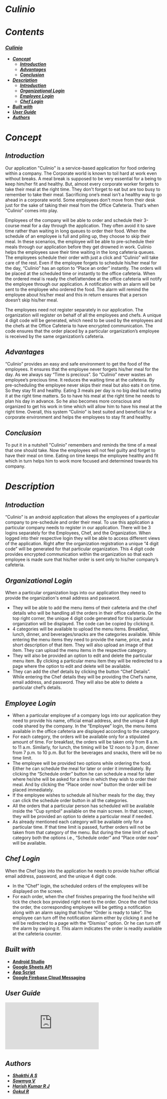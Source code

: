 # _*Culinio*_

# _Contents_

###  [**_Culinio_**](#Culinio)
  - [**_Concept_**](#Concept)
    - [**_Introduction_**](#introduction)
    - [**_Advantages_**](#Advantages)
    - [**_Conclusion_**](#Conclusion)
  - [**_Description_**](#description)
    - [**_Introduction_**](#introduction)
    - [**_Organizational Login_**](#organizational-login)
    - [**_Employee Login_**](#employee-login)
    - [**_Chef Login_**](#chef-login)
  - [**_Built with_**](#built-with)
  - [**_User Guide_**](#user-guide)
  - [**_Authors_**](#authors)

# _Concept_

## _Introduction_
Our application "Culinio" is a service-based application for food ordering within a company. The Corporate world is known to toil hard at work even without breaks. A meal break is supposed to be very essential for a being to keep him/her fit and healthy. But, almost every corporate worker forgets to take their meal at the right time. They don't forget to eat but are too busy to remember to take their meal. Sacrificing one’s meal isn’t a healthy way to go ahead in a corporate world. Some employees don't move from their desk just for the sake of taking their meal from the Office Cafeteria. That’s when "Culinio" comes into play.

Employees of the company will be able to order and schedule their 3-course meal for a day through the application. They often avoid it to save time rather than waiting in long queues to order their food. When the schedule of an employee is full and piling up, they choose to skip their meal. In these scenarios, the employee will be able to pre-schedule their meals through our application before they get drowned in work. Culinio helps the employees save their time waiting in the long cafeteria queues. The employees schedule their order with just a click and “Culinio” will take care of the rest. Even if the employee forgets to schedule his/her meal for the day, “Culinio” has an option to “Place an order” instantly. The orders will be placed at the scheduled time or instantly to the office cafeteria. When the ordered meal is ready the chef/attendee at the office cafeteria will notify the employee through our application. A notification with an alarm will be sent to the employee who ordered the food. The alarm will remind the employee about his/her meal and this in return ensures that a person doesn’t skip his/her meal.

The employees need not register separately in our application. The organization will register on behalf of all the employees and chefs.  A unique 4 digit code will be generated, which need to be used by the employees and the chefs at the Office Cafeteria to have encrypted communication. The code ensures that the order placed by a particular organization’s employee is received by the same organization’s cafeteria.

## _Advantages_
“Culinio” provides an easy and safe environment to get the food of the employees. It ensures that the employee never forgets his/her meal for the day. As we always say “Time is precious”. So “Culinio” never wastes an employee’s precious time. It reduces the waiting time at the cafeteria. By pre-scheduling the employee never skips their meal but also eats it on time. So they stay fit and healthy. Eating 3 meals per day is no big deal but eating it at the right time matters. So to have his meal at the right time he needs to plan his day in advance. So he also becomes more conscious and organized to get his work in time which will allow him to have his meal at the right time. Overall, this system “Culinio” is best suited and beneficial for a corporate environment and helps the employees to stay fit and healthy.

## _Conclusion_
To put it in a nutshell "Culinio" remembers and reminds the time of a meal that one should take. Now the employees will not feel guilty and forget to have their meal on time. Eating on time keeps the employee healthy and fit which in turn helps him to work more focused and determined towards his company.


# _Description_

## _Introduction_
“Culinio” is an android application that allows the employees of a particular company to pre-schedule and order their meal. To use this application a particular company needs to register in our application. There will be 3 logins separately for the Employees, Chef, and the Organization. When logged into their respective login they will be able to access different views of the application. Right after the organization registration a unique “4 digit code” will be generated for that particular organization. This 4 digit code provides encrypted communication within the organization so that each employee is made sure that his/her order is sent only to his/her company’s cafeteria.

## _Organizational Login_
When a particular organization logs into our application they need to provide the organization's email address and password. 
* They will be able to add the menu items of their cafeteria and the chef details who will be handling all the orders in their office cafeteria.
 On the top right corner, the unique 4 digit code generated for this particular organization will be displayed. The code can be copied by clicking it. 
* 4 categories will be available to upload the menu items. Breakfast, lunch, dinner, and beverages/snacks are the categories available. While entering the menu items they need to provide the name, price, and a short description of that item. They will also upload an image of that item. They can upload the menu items in the respective category. 
* They will also be provided an option to edit and delete the particular menu item. By clicking a particular menu item they will be redirected to a page where the option to edit and delete will be available.
* They can add the chef details by clicking the button “Chef Details”. While entering the Chef details they will be providing the Chef’s name, email address, and password. They will also be able to delete a particular chef’s details. 


## _Employee Login_
* When a particular employee of a company logs into our application they need to provide his name, official email address, and the unique 4 digit code shared by the company. 
In the “Employee” login, the menu items available in the office cafeteria are displayed according to the category. 
* For each category, the orders will be available only for a stipulated amount of time. For breakfast, the orders will be taken only from 8 a.m. to 11 a.m. Similarly, for lunch, the timing will be 12 noon to 3 p.m, dinner from 7 p.m. to 10 p.m. But for the beverages and snacks, there will be no time limit.
* The employee will be provided two options while ordering the food. Either he can schedule the meal for later or order it immediately. By clicking the “Schedule order” button he can schedule a meal for later where he/she will be asked for a time in which they wish to order their meal. And by clicking the “Place order now” button the order will be placed immediately. 
* If the employee wishes to schedule all his/her meals for the day, they can click the schedule order button in all the categories. 
* All the orders that a particular person has scheduled will be available inside the “Cup symbol” available on the main screen. In that screen, they will be provided an option to delete a particular meal if needed. 
* As already mentioned each category will be available only for a particular time. If that time limit is passed, further orders will not be taken from that category of the menu. But during the time limit of each category both the options i.e., “Schedule order” and “Place order now” will be available.

## _Chef Login_
When the Chef logs into the application he needs to provide his/her official email address, password, and the unique 4 digit code. 
* In the “Chef” login, the scheduled orders of the employees will be displayed on the screen. 
* For each order, when the chef finishes preparing the food he/she will tick the check box provided right next to the order. Once the chef ticks the order, the corresponding employee will be getting a notification along with an alarm saying that his/her “Order is ready to take”. 
The employee can turn off the notification alarm either by clicking it and he will be redirected to a page with the “Dismiss” option. Or he can turn off the alarm by swiping it. This alarm indicates the order is readily available at the cafeteria counter.




## _Built with_

- [**Android Studio**](https://developer.android.com/docs) 
- [**Google Sheets API**](https://developers.google.com/sheets/api/quickstart/apps-script) 
- [**App Script**](https://developers.google.com/apps-script/reference/document) 
- [**Google Firebase Cloud Messaging**](https://firebase.google.com/docs/engage) 


## _User Guide_

![User_Guide](https://github.com/CodeFellas2021/Culinio/blob/master/User%20Manual.pdf)

## _Authors_

- [**_Shakthi A S_**](https://github.com/shakthi-26)
- [**_Sowmya V_**](https://github.com/vsowmyasv)
- [**_Harish Kumar R J_**](https://github.com/Harish-Kumar-R-J)
- [**_Gokul R_**](https://github.com/gokul2507)
